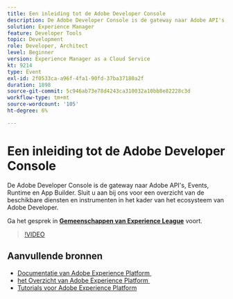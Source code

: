 ```yaml
---
title: Een inleiding tot de Adobe Developer Console
description: De Adobe Developer Console is de gateway naar Adobe API's, Events, Runtime en App Builder. Sluit u aan bij ons voor een overzicht van de beschikbare diensten en instrumenten in het kader van het ecosysteem van Adobe Developer.
solution: Experience Manager
feature: Developer Tools
topic: Development
role: Developer, Architect
level: Beginner
version: Experience Manager as a Cloud Service
kt: 9214
type: Event
exl-id: 2f0533ca-a96f-4fa1-90fd-37ba37180a2f
duration: 1898
source-git-commit: 5c946ab73e78d4243ca310032a10bb8e82228c3d
workflow-type: tm+mt
source-wordcount: '105'
ht-degree: 6%

---
```


# Een inleiding tot de Adobe Developer Console

De Adobe Developer Console is de gateway naar Adobe API&#39;s, Events, Runtime en App Builder. Sluit u aan bij ons voor een overzicht van de beschikbare diensten en instrumenten in het kader van het ecosysteem van Adobe Developer.

Ga het gesprek in **[Gemeenschappen van Experience League &#x200B;](https://adobe.ly/2Y2DDld)** voort.

>[!VIDEO](https://video.tv.adobe.com/v/337771/?quality=12&learn=on&hidetitle=true)

## Aanvullende bronnen

- [&#x200B; Documentatie van Adobe Experience Platform &#x200B;](https://experienceleague.adobe.com/docs/experience-platform.html?lang=nl-NL)
- [&#x200B; het Overzicht van Adobe Experience Platform &#x200B;](https://experienceleague.adobe.com/docs/experience-platform/landing/home.html?lang=nl-NL)
- [Tutorials voor Adobe Experience Platform](https://experienceleague.adobe.com/docs/platform-learn/tutorials/overview.html?lang=nl)
